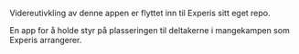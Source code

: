 Videreutivkling av denne appen er flyttet inn til Experis sitt eget repo.

En app for å holde styr på plasseringen til deltakerne i mangekampen som Experis arrangerer.
